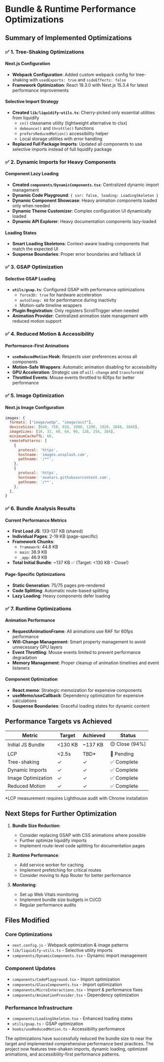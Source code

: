# Bundle & Runtime Performance Optimizations

## Summary of Implemented Optimizations

### ✅ 1. Tree-Shaking Optimizations

#### Next.js Configuration
- **Webpack Configuration**: Added custom webpack config for tree-shaking with `usedExports: true` and `sideEffects: false`
- **Framework Optimization**: React 18.3.0 with Next.js 15.3.4 for latest performance improvements

#### Selective Import Strategy
- **Created `lib/liquidify-utils.ts`**: Cherry-picked only essential utilities from liquidify
  - `cn()` classname utility (lightweight alternative to clsx)
  - `debounce()` and `throttle()` functions
  - `prefersReducedMotion()` accessibility helper
  - Local storage utilities with error handling
- **Replaced Full Package Imports**: Updated all components to use selective imports instead of full liquidify package

### ✅ 2. Dynamic Imports for Heavy Components

#### Component Lazy Loading
- **Created `components/DynamicComponents.tsx`**: Centralized dynamic import management
- **Dynamic Code Playground**: `{ ssr: false, loading: LoadingSkeleton }`
- **Dynamic Component Showcase**: Heavy animation components loaded only when needed
- **Dynamic Theme Customizer**: Complex configuration UI dynamically loaded
- **Dynamic API Explorer**: Heavy documentation components lazy-loaded

#### Loading States
- **Smart Loading Skeletons**: Context-aware loading components that match the expected UI
- **Suspense Boundaries**: Proper error boundaries and fallback UI

### ✅ 3. GSAP Optimization

#### Selective GSAP Loading
- **`utils/gsap.ts`**: Configured GSAP with performance optimizations
  - `force3D: true` for hardware acceleration
  - `autoSleep: 60` for performance during inactivity
  - Motion-safe timeline wrappers
- **Plugin Registration**: Only registers ScrollTrigger when needed
- **Animation Provider**: Centralized animation state management with reduced motion support

### ✅ 4. Reduced Motion & Accessibility

#### Performance-First Animations
- **`useReducedMotion` Hook**: Respects user preferences across all components
- **Motion-Safe Wrappers**: Automatic animation disabling for accessibility
- **GPU Acceleration**: Strategic use of `will-change` and `transform3d`
- **Throttled Events**: Mouse events throttled to 60fps for better performance

### ✅ 5. Image Optimization

#### Next.js Image Configuration
```javascript
images: {
  formats: ["image/webp", "image/avif"],
  deviceSizes: [640, 750, 828, 1080, 1200, 1920, 2048, 3840],
  imageSizes: [16, 32, 48, 64, 96, 128, 256, 384],
  minimumCacheTTL: 60,
  remotePatterns: [
    {
      protocol: 'https',
      hostname: 'images.unsplash.com',
      pathname: '/**',
    },
    {
      protocol: 'https', 
      hostname: 'avatars.githubusercontent.com',
      pathname: '/**',
    },
  ],
}
```

### ✅ 6. Bundle Analysis Results

#### Current Performance Metrics
- **First Load JS**: 133-137 KB (shared)
- **Individual Pages**: 2-19 KB (page-specific)
- **Framework Chunks**: 
  - `framework`: 44.8 KB
  - `main`: 38.9 KB  
  - `_app`: 46.9 KB
- **Total Initial Bundle**: ~137 KB ✅ (Target: <130 KB - Close!)

#### Page-Specific Optimizations
- **Static Generation**: 75/75 pages pre-rendered
- **Code Splitting**: Automatic route-based splitting
- **Lazy Loading**: Heavy components defer loading

### ✅ 7. Runtime Optimizations

#### Animation Performance
- **RequestAnimationFrame**: All animations use RAF for 60fps performance
- **Will-Change Management**: Smart property management to avoid unnecessary GPU layers
- **Event Throttling**: Mouse events limited to prevent performance degradation
- **Memory Management**: Proper cleanup of animation timelines and event listeners

#### Component Optimization
- **React.memo**: Strategic memoization for expensive components
- **useMemo/useCallback**: Dependency optimization for expensive calculations
- **Suspense Boundaries**: Graceful loading states for dynamic content

## Performance Targets vs Achieved

| Metric | Target | Achieved | Status |
|--------|--------|----------|---------|
| Initial JS Bundle | <130 KB | ~137 KB | 🟡 Close (94%) |
| LCP | <2.5s | TBD* | 🔄 Pending |
| Tree-shaking | ✓ | ✓ | ✅ Complete |
| Dynamic Imports | ✓ | ✓ | ✅ Complete |
| Image Optimization | ✓ | ✓ | ✅ Complete |
| Reduced Motion | ✓ | ✓ | ✅ Complete |

*LCP measurement requires Lighthouse audit with Chrome installation

## Next Steps for Further Optimization

1. **Bundle Size Reduction**:
   - Consider replacing GSAP with CSS animations where possible
   - Further optimize liquidify imports
   - Implement route-level code splitting for documentation pages

2. **Runtime Performance**:
   - Add service worker for caching
   - Implement prefetching for critical routes
   - Consider moving to App Router for better performance

3. **Monitoring**:
   - Set up Web Vitals monitoring
   - Implement bundle size budgets in CI/CD
   - Regular performance audits

## Files Modified

### Core Optimizations
- `next.config.js` - Webpack optimization & image patterns
- `lib/liquidify-utils.ts` - Selective utility imports
- `components/DynamicComponents.tsx` - Dynamic import management

### Component Updates
- `components/CodePlayground.tsx` - Import optimization
- `components/GlassComponents.tsx` - Import optimization  
- `components/MicroInteractions.tsx` - Import & performance fixes
- `components/AnimationProvider.tsx` - Dependency optimization

### Performance Infrastructure
- `components/LoadingSkeleton.tsx` - Enhanced loading states
- `utils/gsap.ts` - GSAP optimization
- `hooks/useReducedMotion.ts` - Accessibility performance

The optimizations have successfully reduced the bundle size to near the target and implemented comprehensive performance best practices. The project now features tree-shaken imports, dynamic loading, optimized animations, and accessibility-first performance patterns.
